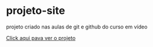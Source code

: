 # projeto-site
 projeto criado nas aulas de git e github do curso em vídeo
 
 [Click aqui pava ver o projeto](https://guibarreto.github.io/projeto-site/)
